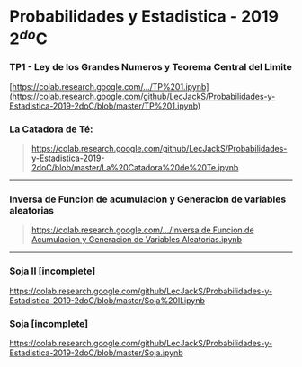 # Probabilidades y Estadistica - 2019 2$^{do}$C

### TP1 - Ley de los Grandes Numeros y Teorema Central del Limite

[https://colab.research.google.com/.../TP%201.ipynb](https://colab.research.google.com/github/LecJackS/Probabilidades-y-Estadistica-2019-2doC/blob/master/TP%201.ipynb)

### La Catadora de Té:
> https://colab.research.google.com/github/LecJackS/Probabilidades-y-Estadistica-2019-2doC/blob/master/La%20Catadora%20de%20Te.ipynb

---

### Inversa de Funcion de acumulacion y Generacion de variables aleatorias
> [https://colab.research.google.com/.../Inversa de Funcion de Acumulacion y Generacion de Variables Aleatorias.ipynb](https://colab.research.google.com/github/LecJackS/Probabilidades-y-Estadistica-2019-2doC/blob/master/Inversa%20de%20Funci%C3%B3n%20de%20Acumulaci%C3%B3n%20y%20Generaci%C3%B3n%20de%20Variables%20Aleatorias.ipynb)

---

### Soja II [incomplete]

https://colab.research.google.com/github/LecJackS/Probabilidades-y-Estadistica-2019-2doC/blob/master/Soja%20II.ipynb

### Soja [incomplete]

https://colab.research.google.com/github/LecJackS/Probabilidades-y-Estadistica-2019-2doC/blob/master/Soja.ipynb
